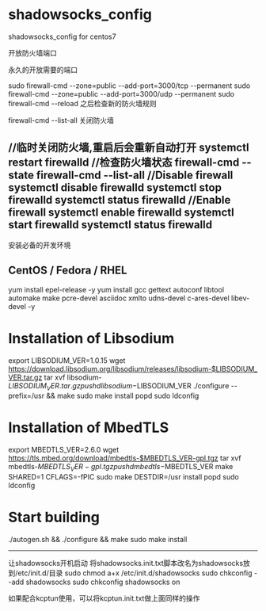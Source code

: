 # shadowsocks_config
shadowsocks_config for centos7

开放防火墙端口

永久的开放需要的端口

sudo firewall-cmd --zone=public --add-port=3000/tcp --permanent
sudo firewall-cmd --zone=public --add-port=3000/udp --permanent
sudo firewall-cmd --reload
之后检查新的防火墙规则

firewall-cmd --list-all
关闭防火墙

//临时关闭防火墙,重启后会重新自动打开 
systemctl restart firewalld 
//检查防火墙状态 
firewall-cmd --state firewall-cmd --list-all 
//Disable firewall 
systemctl disable firewalld 
systemctl stop firewalld 
systemctl status firewalld 
//Enable firewall 
systemctl enable firewalld 
systemctl start firewalld 
systemctl status firewalld
-------------------------------------------------------------------------------------------------
安装必备的开发环境
## CentOS / Fedora / RHEL
yum install epel-release -y
yum install gcc gettext autoconf libtool automake make pcre-devel asciidoc xmlto udns-devel c-ares-devel libev-devel -y

# Installation of Libsodium
export LIBSODIUM_VER=1.0.15
wget https://download.libsodium.org/libsodium/releases/libsodium-$LIBSODIUM_VER.tar.gz
tar xvf libsodium-$LIBSODIUM_VER.tar.gz
pushd libsodium-$LIBSODIUM_VER
./configure --prefix=/usr && make
sudo make install
popd
sudo ldconfig

# Installation of MbedTLS
export MBEDTLS_VER=2.6.0
wget https://tls.mbed.org/download/mbedtls-$MBEDTLS_VER-gpl.tgz
tar xvf mbedtls-$MBEDTLS_VER-gpl.tgz
pushd mbedtls-$MBEDTLS_VER
make SHARED=1 CFLAGS=-fPIC
sudo make DESTDIR=/usr install
popd
sudo ldconfig

# Start building
./autogen.sh && ./configure && make
sudo make install

-------------------------------------------------------------------------------------------------
让shadowsocks开机启动
将shadowsocks.init.txt脚本改名为shadowsocks放到/etc/init.d/目录
sudo chmod a+x /etc/init.d/shadowsocks
sudo chkconfig --add shadowsocks
sudo chkconfig shadowsocks on

如果配合kcptun使用，可以将kcptun.init.txt做上面同样的操作
